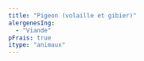 ```yaml
---
title: "Pigeon (volaille et gibier)"
alergenesIng:
  - "Viande"
pFrais: true
itype: "animaux"
---
```

